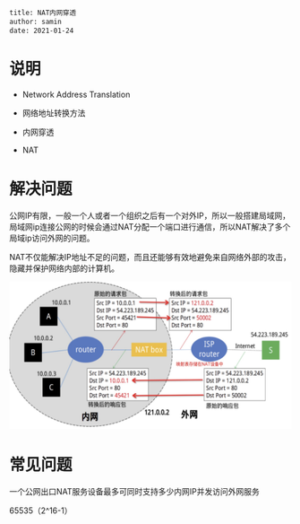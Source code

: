 ```properties
title: NAT内网穿透
author: samin
date: 2021-01-24
```

# 说明

- Network Address Translation

- 网络地址转换方法

- 内网穿透

- NAT

# 解决问题


公网IP有限，一般一个人或者一个组织之后有一个对外IP，所以一般搭建局域网，局域网ip连接公网的时候会通过NAT分配一个端口进行通信，所以NAT解决了多个局域ip访问外网的问题。

NAT不仅能解决IP地址不足的问题，而且还能够有效地避免来自网络外部的攻击，隐藏并保护网络内部的计算机。


![示意图](https://raw.githubusercontent.com/SaminZou/pic-repo/master/Network/NAT%E5%86%85%E7%BD%91%E7%A9%BF%E9%80%8F%E7%A4%BA%E6%84%8F%E5%9B%BE.png)

# 常见问题

一个公网出口NAT服务设备最多可同时支持多少内网IP并发访问外网服务

65535（2^16-1）
